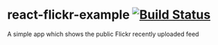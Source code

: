 # react-flickr-example [![Build Status](https://travis-ci.org/andresz1/react-flickr-example.svg?branch=master)](https://travis-ci.org/andresz1/react-flickr-example)
A simple app which shows the public Flickr recently uploaded feed
